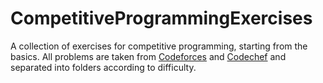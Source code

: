 # CompetitiveProgrammingExercises
A collection of exercises for competitive programming, starting from the basics.
All problems are taken from [Codeforces](https://codeforces.com) and [Codechef](https://www.codechef.com) and separated into folders according to difficulty. 
